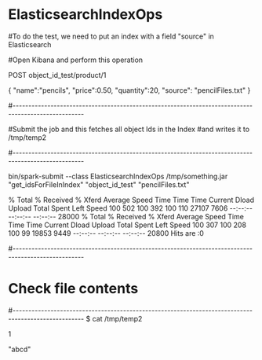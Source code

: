 # ElasticsearchIndexOps

#To do the test, we need to put an index with a field "source" in Elasticsearch

#Open Kibana and perform this operation

POST object_id_test/product/1 

{
 "name":"pencils",
 "price":0.50,
 "quantity":20,
 "source": "pencilFiles.txt"
}


#----------------------------------------------------------------------------------------------------

#Submit the job and this fetches all object Ids in the Index 
#and writes it to /tmp/temp2

#----------------------------------------------------------------------------------------------------

bin/spark-submit --class ElasticsearchIndexOps /tmp/something.jar "get_idsForFileInIndex" "object_id_test" "pencilFiles.txt"

  % Total    % Received % Xferd  Average Speed   Time    Time     Time  Current
                                 Dload  Upload   Total   Spent    Left  Speed
100   502  100   392  100   110  27107   7606 --:--:-- --:--:-- --:--:-- 28000
  % Total    % Received % Xferd  Average Speed   Time    Time     Time  Current
                                 Dload  Upload   Total   Spent    Left  Speed
100   307  100   208  100    99  19853   9449 --:--:-- --:--:-- --:--:-- 20800
Hits are :0


#----------------------------------------------------------------------------------------------------

# Check file contents

#----------------------------------------------------------------------------------------------------
$ cat /tmp/temp2

1

"abcd"
